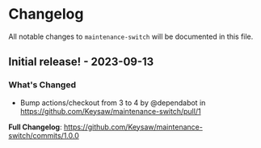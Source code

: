 # Changelog

All notable changes to `maintenance-switch` will be documented in this file.

## Initial release! - 2023-09-13

### What's Changed

- Bump actions/checkout from 3 to 4 by @dependabot in https://github.com/Keysaw/maintenance-switch/pull/1

**Full Changelog**: https://github.com/Keysaw/maintenance-switch/commits/1.0.0
